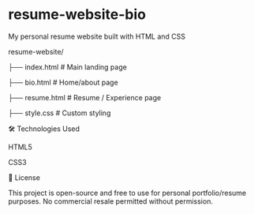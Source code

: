 # resume-website-bio
My personal resume website built with HTML and CSS

resume-website/

├── index.html # Main landing page

├── bio.html # Home/about page

├── resume.html # Resume / Experience page

├── style.css # Custom styling

🛠️ Technologies Used

HTML5

CSS3

📌 License

This project is open-source and free to use for personal portfolio/resume purposes. No commercial resale permitted without permission.

